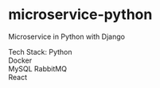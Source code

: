 # microservice-python
Microservice in Python with Django

Tech Stack: 
Python  
Docker  
MySQL 
RabbitMQ  
React 
